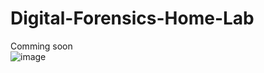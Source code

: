 # Digital-Forensics-Home-Lab


Comming soon     
![image](https://github.com/user-attachments/assets/9097ff0b-8d53-42db-808e-d681f665b450)
